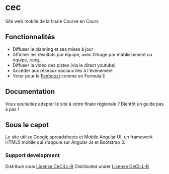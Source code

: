 # cec
Site web mobile de la finale Course en Cours

## Fonctionnalités

- Diffuser le planning et ses mises à jour
- Afficher les résultats par équipe, avec filtrage par établissement ou équipe, rang...
- Diffuser la vidéo des pistes (via le direct youtube)
- Accéder aux réseaux sociaux liés à l'événement
- Voter pour le [Fanboost](http://fanboost.fiaformulae.com/) comme en Formula E

## Documentation

Vous souhaitez adapter le site à votre finale régionale ? Bientôt un guide pas à pas !

## Sous le capot

Le site utilise Google spreadsheets et Mobile Angular UI, un framework HTML5 mobile qui s'appuie sur Angular Js et Bootstrap 3.

### Support development

Distribué sous [License CeCILL-B](https://github.com/olivierwhk/cec/blob/master/LICENCE_FR)
Distributed under [License CeCILL-B](https://github.com/olivierwhk/cec/blob/master/LICENCE)
